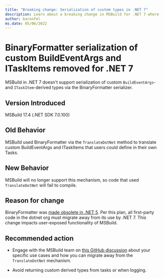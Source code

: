 ```yaml
---
title: "Breaking change: Serialization of custom types in .NET 7"
description: Learn about a breaking change in MSBuild for .NET 7 where serialization using BinaryFormatter of certain user-defined types is removed.
author: baronfel
ms.date: 05/06/2022
---
```


# BinaryFormatter serialization of custom BuildEventArgs and ITaskItems removed for .NET 7

MSBuild in .NET 7 doesn't support serialization of custom `BuildEventArgs`- and `ITaskItem`-derived types via the BinaryFormatter serializer.

## Version Introduced

MSBuild 17.4 (.NET SDK 7.0.100)

## Old Behavior

MSBuild used BinaryFormatter via the `TranslateDotNet` method to translate custom BuildEventArgs and ITaskItems that users could define in their own Tasks.

## New Behavior

MSBuild will no longer support this mechanism, so code that used `TranslateDotNet` will fail to compile.

## Reason for change

BinaryFormatter was [made obsolete in .NET 5](https://github.com/dotnet/designs/blob/main/accepted/2020/better-obsoletion/binaryformatter-obsoletion.md). Per this plan, all first-party code in the dotnet org must migrate away from its use by .NET 7. This change impacts user-exposed functionality of MSBuild.

## Recommended action

* Engage with the MSBuild team on [this GitHub discussion](https://github.com/dotnet/msbuild/discussions/7582) about your specific use cases and how you can migrate away from the `TranslateDotNet` mechanism.

* Avoid returning custom derived types from tasks or when logging.
